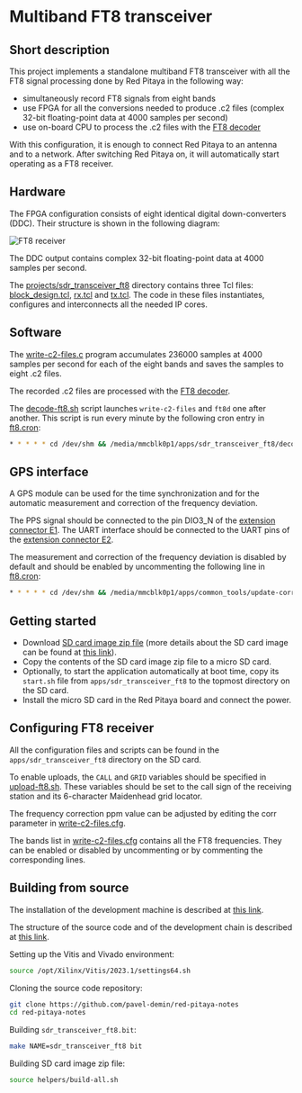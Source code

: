 # Multiband FT8 transceiver

## Short description

This project implements a standalone multiband FT8 transceiver with all the FT8 signal processing done by Red Pitaya in the following way:

- simultaneously record FT8 signals from eight bands
- use FPGA for all the conversions needed to produce .c2 files (complex 32-bit floating-point data at 4000 samples per second)
- use on-board CPU to process the .c2 files with the [FT8 decoder](https://github.com/pavel-demin/ft8d)

With this configuration, it is enough to connect Red Pitaya to an antenna and to a network. After switching Red Pitaya on, it will automatically start operating as a FT8 receiver.

## Hardware

The FPGA configuration consists of eight identical digital down-converters (DDC). Their structure is shown in the following diagram:

![FT8 receiver](/img/sdr-receiver-ft8.png)

The DDC output contains complex 32-bit floating-point data at 4000 samples per second.

The [projects/sdr_transceiver_ft8]($source$/projects/sdr_transceiver_ft8) directory contains three Tcl files: [block_design.tcl]($source$/projects/sdr_transceiver_ft8/block_design.tcl), [rx.tcl]($source$/projects/sdr_transceiver_ft8/rx.tcl) and [tx.tcl]($source$/projects/sdr_transceiver_ft8/tx.tcl). The code in these files instantiates, configures and interconnects all the needed IP cores.

## Software

The [write-c2-files.c]($source$/projects/sdr_transceiver_ft8/app/write-c2-files.c) program accumulates 236000 samples at 4000 samples per second for each of the eight bands and saves the samples to eight .c2 files.

The recorded .c2 files are processed with the [FT8 decoder](https://github.com/pavel-demin/ft8d).

The [decode-ft8.sh]($source$/projects/sdr_transceiver_ft8/app/decode-ft8.sh) script launches `write-c2-files` and `ft8d` one after another. This script is run every minute by the following cron entry in [ft8.cron]($source$/projects/sdr_transceiver_ft8/app/ft8.cron):

```bash
* * * * * cd /dev/shm && /media/mmcblk0p1/apps/sdr_transceiver_ft8/decode-ft8.sh >> decode-ft8.log 2>&1 &
```

## GPS interface

A GPS module can be used for the time synchronization and for the automatic measurement and correction of the frequency deviation.

The PPS signal should be connected to the pin DIO3_N of the [extension connector E1](https://redpitaya.readthedocs.io/en/latest/developerGuide/hardware/125-14/extent.html#extension-connector-e1). The UART interface should be connected to the UART pins of the [extension connector E2](https://redpitaya.readthedocs.io/en/latest/developerGuide/hardware/125-14/extent.html#extension-connector-e2).

The measurement and correction of the frequency deviation is disabled by default and should be enabled by uncommenting the following line in [ft8.cron]($source$/projects/sdr_transceiver_ft8/app/ft8.cron):

```bash
* * * * * cd /dev/shm && /media/mmcblk0p1/apps/common_tools/update-corr.sh 125 >> update-corr.log 2>&1 &
```

## Getting started

- Download [SD card image zip file]($release_image$) (more details about the SD card image can be found at [this link](/alpine/)).
- Copy the contents of the SD card image zip file to a micro SD card.
- Optionally, to start the application automatically at boot time, copy its `start.sh` file from `apps/sdr_transceiver_ft8` to the topmost directory on the SD card.
- Install the micro SD card in the Red Pitaya board and connect the power.

## Configuring FT8 receiver

All the configuration files and scripts can be found in the `apps/sdr_transceiver_ft8` directory on the SD card.

To enable uploads, the `CALL` and `GRID` variables should be specified in [upload-ft8.sh]($source$/projects/sdr_transceiver_ft8/app/upload-ft8.sh#L4-L5). These variables should be set to the call sign of the receiving station and its 6-character Maidenhead grid locator.

The frequency correction ppm value can be adjusted by editing the corr parameter in [write-c2-files.cfg]($source$/projects/sdr_transceiver_ft8/app/write-c2-files.cfg).

The bands list in [write-c2-files.cfg]($source$/projects/sdr_transceiver_ft8/app/write-c2-files.cfg) contains all the FT8 frequencies. They can be enabled or disabled by uncommenting or by commenting the corresponding lines.

## Building from source

The installation of the development machine is described at [this link](/development-machine/).

The structure of the source code and of the development chain is described at [this link](/led-blinker/).

Setting up the Vitis and Vivado environment:

```bash
source /opt/Xilinx/Vitis/2023.1/settings64.sh
```

Cloning the source code repository:

```bash
git clone https://github.com/pavel-demin/red-pitaya-notes
cd red-pitaya-notes
```

Building `sdr_transceiver_ft8.bit`:

```bash
make NAME=sdr_transceiver_ft8 bit
```

Building SD card image zip file:

```bash
source helpers/build-all.sh
```

